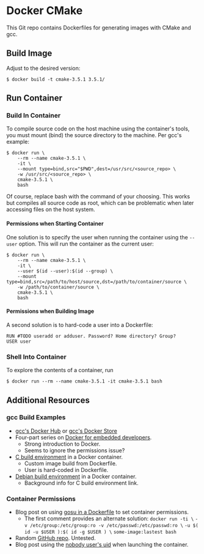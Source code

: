 # Docker CMake

This Git repo contains Dockerfiles for generating images with CMake and gcc.


## Build Image

Adjust to the desired version:
```
$ docker build -t cmake-3.5.1 3.5.1/
```


## Run Container


### Build In Container

To compile source code on the host machine using the container's tools,
you must mount (bind) the source directory to the machine.
Per gcc's example:
```
$ docker run \
    --rm --name cmake-3.5.1 \
    -it \
    --mount type=bind,src="$PWD",dest=/usr/src/<source_repo> \
    -w /usr/src/<source_repo> \
    cmake-3.5.1 \
    bash
```
Of course, replace bash with the command of your choosing.
This works but compiles all source code as root, which can be problematic when later accessing files on the host system.


#### Permissions when Starting Container

One solution is to specify the user when running the container using the `--user` option.
This will run the container as the current user:
```
$ docker run \
    --rm --name cmake-3.5.1 \
    -it \
    --user $(id --user):$(id --group) \
    --mount type=bind,src=/path/to/host/source,dst=/path/to/container/source \
    -w /path/to/container/source \
    cmake-3.5.1 \
    bash
```

#### Permissions when Building Image

A second solution is to hard-code a user into a Dockerfile:
```
RUN #TODO useradd or adduser. Password? Home directory? Group?
USER user
```


### Shell Into Container

To explore the contents of a container, run
```
$ docker run --rm --name cmake-3.5.1 -it cmake-3.5.1 bash
```


## Additional Resources


### gcc Build Examples

  * [gcc's Docker Hub](https://hub.docker.com/_/gcc/) or [gcc's Docker Store](https://store.docker.com/images/gcc)
  * Four-part series on [Docker for embedded developers](https://blog.feabhas.com/2017/09/introduction-docker-embedded-developers-part-1-getting-started/).
    - Strong introduction to Docker.
    - Seems to ignore the permissions issue?
  * [C build environment](https://ownyourbits.com/2017/06/20/c-build-environment-in-a-docker-container/) in a Docker container.
    - Custom image build from Dockerfile.
    - User is hard-coded in Dockerfile.
  * [Debian build environment](https://ownyourbits.com/2017/06/24/debian-build-environment-in-a-docker-container/) in a Docker container.
    - Background info for C build environment link.


### Container Permissions

  * Blog post on using [gosu in a Dockerfile](https://denibertovic.com/posts/handling-permissions-with-docker-volumes/) to set container permissions.
    - The first comment provides an alternate solution:
        `docker run -ti \`
        `-v /etc/group:/etc/group:ro -v /etc/passwd:/etc/passwd:ro \`
        `-u $( id -u $USER ):$( id -g $USER ) \`
        `some-image:lastest bash`
  * Random [GitHub repo](https://github.com/schmidigital/permission-fix). Untested.
  * Blog post using the [nobody user's uid](https://blog.csanchez.org/2017/01/31/running-docker-containers-as-non-root/) when launching the container.
